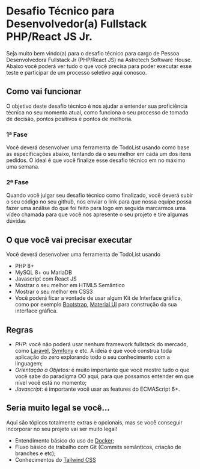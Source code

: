 # Desafio Técnico para Desenvolvedor(a) Fullstack PHP/React JS Jr.

Seja muito bem vindo(a) para o desafio técnico para cargo de Pessoa Desenvolvedora Fullstack Jr (PHP/React JS) na Astrotech Software House. Abaixo você poderá ver tudo o que você precisa para poder executar esse teste e participar de um processo seletivo aqui conosco.

## Como vai funcionar
O objetivo deste desafio técnico é nos ajudar a entender sua proficiência técnica no seu momento atual, como funciona o seu processo de tomada de decisão, pontos positivos e pontos de melhoria.

### 1ª Fase
Você deverá desenvolver uma ferramenta de TodoList usando como base as especificações abaixo, tentando dá o seu melhor em cada um dos itens pedidos. O ideal é que você finalize esse desafio técnico em no máximo uma semana.

### 2ª Fase
Quando você julgar seu desafio técnico como finalizado, você deverá subir o seu código no seu github, nos enviar o link para que nossa equipe possa fazer uma análise do que foi feito para logo em seguida marcarmos uma vídeo chamada para que você nos apresente o seu projeto e tire algumas dúvidas

## O que você vai precisar executar
Você deverá desenvolver uma ferramenta de TodoList usando
- PHP 8+
- MySQL 8+ ou MariaDB
- Javascript com React JS
- Mostrar o seu melhor em HTML5 Semântico
- Mostrar o seu melhor em CSS3
- Você poderá ficar a vontade de usar algum Kit de Interface gráfica, como por exemplo [Bootstrap](https://getbootstrap.com), [Material UI](https://mui.com/material-ui/) para construção da sua interface gráfica. 

## Regras

- *PHP*: você não poderá usar nenhum framework fullstack do mercado, como [Laravel](https://laravel.com), [Symfony](https://symfony.com) e etc. A ideia é que você construa toda aplicação do zero explorando todo o seu conhecimento com a linguagem;
- *Orientação a Objetos:* é muito importante que você mostre tudo o que você sabe do paradigma OO aqui, para que possamos entender em que nível você está no momento; 
- *Javascript*: é importante você usar as features do ECMAScript 6+.

## Seria muito legal se você...
Aqui são tópicos totalmente extras e opcionais, mas se você conseguir incorporar no seu projeto vai ser muito legal!
- Entendimento básico do uso de [Docker](https://www.docker.com);
- Fluxo básico de trabalho com Git (Commits semânticos, criação de branches e etc);
- Conhecimentos do [Tailwind CSS](https://tailwindcss.com)
